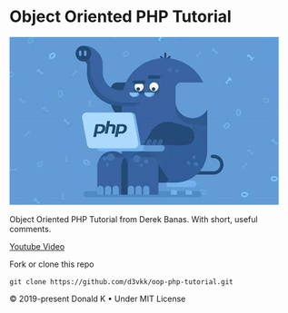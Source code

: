 # Object Oriented PHP Tutorial

![Python](https://github.com/d3vkk/oop-php-tutorial/blob/master/php-elephant.png)

Object Oriented PHP Tutorial from Derek Banas. With short, useful comments.

[Youtube Video](https://www.youtube.com/watch?v=5YaF8xTmxs4)

Fork or clone this repo
```
git clone https://github.com/d3vkk/oop-php-tutorial.git
```

© 2019-present Donald K • Under MIT License
